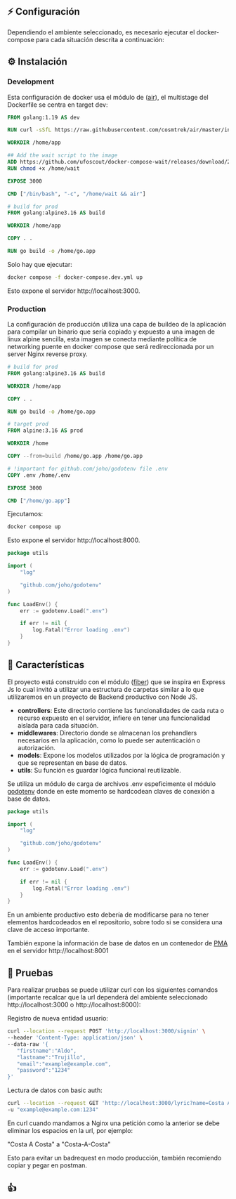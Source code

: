 ## ⚡️ Configuración 


Dependiendo el ambiente seleccionado, es necesario ejecutar el docker-compose para cada situación descrita a continuación:

## ⚙️ Instalación

### <strong>Development </strong>

Esta configuración de docker usa el módulo de ([air](https://github.com/cosmtrek/air)), el multistage del Dockerfile se centra en target dev:


```Dockerfile
FROM golang:1.19 AS dev

RUN curl -sSfL https://raw.githubusercontent.com/cosmtrek/air/master/install.sh | sh -s -- -b $(go env GOPATH)/bin

WORKDIR /home/app

## Add the wait script to the image
ADD https://github.com/ufoscout/docker-compose-wait/releases/download/2.9.0/wait /home/wait
RUN chmod +x /home/wait

EXPOSE 3000

CMD ["/bin/bash", "-c", "/home/wait && air"]

# build for prod
FROM golang:alpine3.16 AS build

WORKDIR /home/app

COPY . .

RUN go build -o /home/go.app
```

Solo hay que ejecutar:


```bash
docker compose -f docker-compose.dev.yml up
```

Esto expone el servidor http://localhost:3000.

### <strong>Production</strong>

La configuración de producción utiliza una capa de buildeo de la aplicación para compilar un binario que sería copiado y expuesto a una imagen de linux alpine sencilla, esta imagen se conecta mediante política de networking puente en docker compose que será redireccionada por un server Nginx reverse proxy.


```Dockerfile
# build for prod
FROM golang:alpine3.16 AS build

WORKDIR /home/app

COPY . .

RUN go build -o /home/go.app

# target prod
FROM alpine:3.16 AS prod

WORKDIR /home

COPY --from=build /home/go.app /home/go.app

# !important for github.com/joho/godotenv file .env
COPY .env /home/.env

EXPOSE 3000

CMD ["/home/go.app"]
```

Ejecutamos:

```bash
docker compose up 
```

Esto expone el servidor http://localhost:8000.

```go
package utils

import (
	"log"

	"github.com/joho/godotenv"
)

func LoadEnv() {
	err := godotenv.Load(".env")

	if err != nil {
		log.Fatal("Error loading .env")
	}
}

```

## 🤖 Características 

El proyecto está construido con el módulo ([fiber](https://github.com/gofiber/fiber)) que se inspira en Express Js lo cual invitó a utilizar una estructura de carpetas similar a lo que utilizaremos en un proyecto de Backend productivo con Node JS. 

* <strong>controllers</strong>: Este directorio contiene las funcionalidades de cada ruta o recurso expuesto en el servidor, infiere en tener una funcionalidad aislada para cada situación.
* <strong>middlewares</strong>: Directorio donde se almacenan los prehandlers necesarios en la aplicación, como lo puede ser autenticación o autorización.
* <strong>models</strong>: Expone los modelos utilizados por la lógica de programación y que se representan en base de datos.
* <strong>utils</strong>: Su función es guardar lógica funcional reutilizable.

Se utiliza un módulo de carga de archivos .env espeficimente el módulo [godotenv](https://github.com/joho/godotenv) donde en este momento se hardcodean claves de conexión a base de datos.


```go
package utils

import (
	"log"

	"github.com/joho/godotenv"
)

func LoadEnv() {
	err := godotenv.Load(".env")

	if err != nil {
		log.Fatal("Error loading .env")
	}
}

```

En un ambiente productivo esto debería de modificarse para no tener elementos hardcodeados en el repositorio, sobre todo si se considera una clave de acceso importante.


También expone la información de base de datos en un contenedor de [PMA](https://hub.docker.com/r/phpmyadmin/phpmyadmin/) en el servidor http://localhost:8001


## 🎯 Pruebas

Para realizar pruebas se puede utilizar curl con los siguientes comandos (importante recalcar que la url dependerá del ambiente seleccionado http://localhost:3000 o http://localhost:8000): 

Registro de nueva entidad usuario:

```bash
curl --location --request POST 'http://localhost:3000/signin' \
--header 'Content-Type: application/json' \
--data-raw '{
   "firstname":"Aldo",
   "lastname":"Trujillo",
   "email":"example@example.com",
   "password":"1234"
}'
```

Lectura de datos con basic auth:

```bash
curl --location --request GET 'http://localhost:3000/lyric?name=Costa A Costa&artist=El de La Guitarra&album=Con los Pies en La Tierra y la Mirada en el Cielo' \
-u "example@example.com:1234"
```

En curl cuando mandamos a Nginx una petición como la anterior se debe eliminar los espacios en la url, por ejemplo: 

"Costa A Costa" a "Costa-A-Costa"

Esto para evitar un badrequest en modo producción, también recomiendo copiar y pegar en postman.

## 👍 
